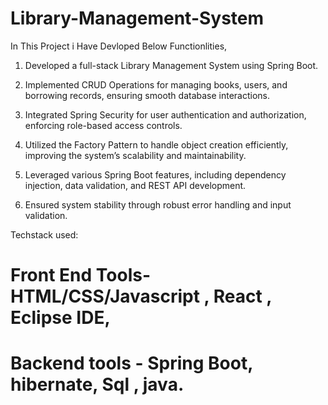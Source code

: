 # Library-Management-System
In This Project i Have Devloped Below Functionlities,

1) Developed a full-stack Library Management System using Spring Boot.

2) Implemented CRUD Operations for managing books, users, and borrowing records, ensuring smooth database interactions.

3) Integrated Spring Security for user authentication and authorization, enforcing role-based access controls.

4) Utilized the Factory Pattern to handle object creation efficiently, improving the system’s scalability and maintainability.

5) Leveraged various Spring Boot features, including dependency injection, data validation, and REST API development.

6) Ensured system stability through robust error handling and input validation.
   
Techstack used:
 # Front End Tools- HTML/CSS/Javascript , React , Eclipse IDE, 
 # Backend tools - Spring Boot, hibernate, Sql , java.
